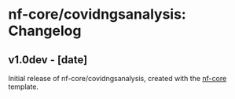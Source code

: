 # nf-core/covidngsanalysis: Changelog

## v1.0dev - [date]
Initial release of nf-core/covidngsanalysis, created with the [nf-core](http://nf-co.re/) template.

